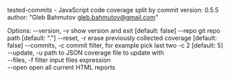 tested-commits - JavaScript code coverage split by commit
  version: 0.5.5
  author: "Gleb Bahmutov <gleb.bahmutov@gmail.com>"

Options:
  --version, -v  show version and exit                          [default: false]
  --repo         git repo path                                  [default: "."]
  --reset, -r    erase previously collected coverage            [default: false]
  --commits, -c  commit filter, for example pick last two -c 2  [default: 5]
  --update, -u   path to JSON coverage file to update with    
  --files, -f    filter input files expression                
  --open         open all current HTML reports